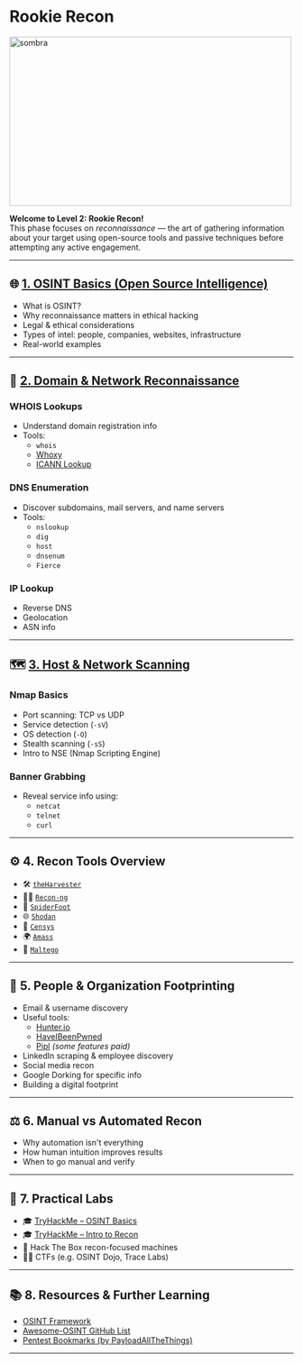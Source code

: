 # Rookie Recon

<img src="https://external-content.duckduckgo.com/iu/?u=https%3A%2F%2Fwww.hdwallpapers.in%2Fdownload%2Fsombra_overwatch_artwork_4k-2560x1440.jpg&f=1&nofb=1&ipt=ea32ef789d7b645ce58b1517b20fa9f807f2cc0bd8a5bf8d629eeb88c824c3e3" alt="sombra" width="500" height="300">

**Welcome to Level 2: Rookie Recon!**  
This phase focuses on *reconnaissance* — the art of gathering information about your target using open-source tools and passive techniques before attempting any active engagement.

---

## 🌐 [1. OSINT Basics (Open Source Intelligence)](https://claudiaslibrary.notion.site/OSINT-12c19f756832804ab975c4a01cfbdbfb)
- What is OSINT?
- Why reconnaissance matters in ethical hacking
- Legal & ethical considerations
- Types of intel: people, companies, websites, infrastructure
- Real-world examples

---

## 🔎 [2. Domain & Network Reconnaissance](https://claudiaslibrary.notion.site/DNS-Lookups-12e19f756832806187beea71bcf4e4d6)
### WHOIS Lookups
- Understand domain registration info
- Tools:
  - `whois`
  - [Whoxy](https://www.whoxy.com/)
  - [ICANN Lookup](https://lookup.icann.org/)

### DNS Enumeration
- Discover subdomains, mail servers, and name servers
- Tools:
  - `nslookup`
  - `dig`
  - `host`
  - `dnsenum`
  - `Fierce`

### IP Lookup
- Reverse DNS
- Geolocation
- ASN info

---

## 🗺️ [3. Host & Network Scanning](https://claudiaslibrary.notion.site/Nmap-13219f75683280f9b8e5de02ed1090f2)
### Nmap Basics
- Port scanning: TCP vs UDP
- Service detection (`-sV`)
- OS detection (`-O`)
- Stealth scanning (`-sS`)
- Intro to NSE (Nmap Scripting Engine)

### Banner Grabbing
- Reveal service info using:
  - `netcat`
  - `telnet`
  - `curl`

---

## ⚙️ 4. Recon Tools Overview
- 🛠️ [`theHarvester`](https://github.com/laramies/theHarvester)
- 🕵️‍♂️ [`Recon-ng`](https://github.com/lanmaster53/recon-ng)
- 🧠 [`SpiderFoot`](https://github.com/smicallef/spiderfoot)
- 🌐 [`Shodan`](https://www.shodan.io/)
- 🔎 [`Censys`](https://censys.io/)
- 🌍 [`Amass`](https://github.com/owasp-amass/amass)
- 🧬 [`Maltego`](https://www.maltego.com/)

---

## 👥 5. People & Organization Footprinting
- Email & username discovery
- Useful tools:
  - [Hunter.io](https://hunter.io)
  - [HaveIBeenPwned](https://haveibeenpwned.com)
  - [Pipl](https://pipl.com) *(some features paid)*
- LinkedIn scraping & employee discovery
- Social media recon
- Google Dorking for specific info
- Building a digital footprint

---

## ⚖️ 6. Manual vs Automated Recon
- Why automation isn't everything
- How human intuition improves results
- When to go manual and verify

---

## 🧪 7. Practical Labs
- 🎓 [TryHackMe – OSINT Basics](https://tryhackme.com/room/osint)
- 🎓 [TryHackMe – Intro to Recon](https://tryhackme.com/room/introtorecon)
- 🧩 Hack The Box recon-focused machines
- 🕵️‍♀️ CTFs (e.g. OSINT Dojo, Trace Labs)

---

## 📚 8. Resources & Further Learning
- [OSINT Framework](https://osintframework.com/)
- [Awesome-OSINT GitHub List](https://github.com/jivoi/awesome-osint)
- [Pentest Bookmarks (by PayloadAllTheThings)](https://github.com/swisskyrepo/PayloadsAllTheThings)

---
